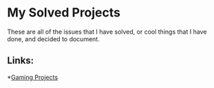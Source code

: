 <h1>My Solved Projects</h1>
<p class="about-solved">These are all of the issues that I have solved, or cool things that I have done, and decided to document.</p>

<h2>Links:</h2>
*<a href="https://matteosalverio.github.io/Troubleshoot.it/gaming-projects">Gaming Projects<a>
